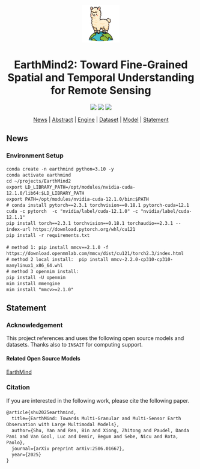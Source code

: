 
<p align="center">
    <img src="asset/earthmind2.png" alt="Image" width="100">
</p>
<div align="center">
<h1 align="center">EarthMind2: Toward Fine-Grained Spatial and Temporal Understanding for Remote Sensing
</h1>
</div>

<p align="center">
    <a href="http://arxiv.org/abs/2408.09110"><img src="https://img.shields.io/badge/Arxiv-2418.09110-b31b1b.svg?logo=arXiv"></a>
    <a href="https://github.com/insait-institute/EarthMind2-website/index.html"><img src="https://img.shields.io/badge/EarthMind2-Project_Page-<color>"></a>
    <a href="https://github.com/insait-institute/EarthMind2/blob/main/LICENSE"><img src="https://img.shields.io/badge/License-MIT-yellow"></a>
</p>

<p align="center">
  <a href="#news">News</a> |
  <a href="#abstract">Abstract</a> |
  <a href="#engine">Engine</a> |
  <a href="#dataset">Dataset</a> |
  <a href="#model">Model</a> |
  <a href="#statement">Statement</a>
</p>


## News


### Environment Setup
```
conda create -n earthmind python=3.10 -y
conda activate earthmind
cd ~/projects/EarthMind2
export LD_LIBRARY_PATH=/opt/modules/nvidia-cuda-12.1.0/lib64:$LD_LIBRARY_PATH
export PATH=/opt/modules/nvidia-cuda-12.1.0/bin:$PATH
# conda install pytorch==2.3.1 torchvision==0.18.1 pytorch-cuda=12.1 cuda -c pytorch  -c "nvidia/label/cuda-12.1.0" -c "nvidia/label/cuda-12.1.1"
pip install torch==2.3.1 torchvision==0.18.1 torchaudio==2.3.1 --index-url https://download.pytorch.org/whl/cu121
pip install -r requirements.txt

# method 1: pip install mmcv==2.1.0 -f https://download.openmmlab.com/mmcv/dist/cu121/torch2.3/index.html 
# method 2 local install:  pip install mmcv-2.2.0-cp310-cp310-manylinux1_x86_64.whl
# method 3 openmim install:
pip install -U openmim
mim install mmengine
mim install "mmcv>=2.1.0"
```

## Statement

### Acknowledgement

This project references and uses the following open source models and datasets. Thanks also to `INSAIT` for computing support.

#### Related Open Source Models

[EarthMind](https://github.com/shuyansy/EarthMind)

### Citation

If you are interested in the following work, please cite the following paper.

```
@article{shu2025earthmind,
  title={EarthMind: Towards Multi-Granular and Multi-Sensor Earth Observation with Large Multimodal Models},
  author={Shu, Yan and Ren, Bin and Xiong, Zhitong and Paudel, Danda Pani and Van Gool, Luc and Demir, Begum and Sebe, Nicu and Rota, Paolo},
  journal={arXiv preprint arXiv:2506.01667},
  year={2025}
}
```
